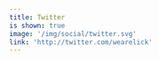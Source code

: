 ```yaml
---
title: Twitter
is shown: true
image: '/img/social/twitter.svg'
link: 'http://twitter.com/wearelick'
---
```

